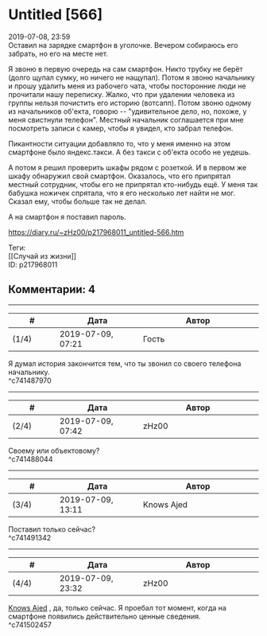Untitled [566]
==============

  
2019-07-08, 23:59  
 Оставил на зарядке смартфон в уголочке. Вечером собираюсь его забрать, но его на месте нет.   
   
 Я звоню в первую очередь на сам смартфон. Никто трубку не берёт (долго щупал сумку, но ничего не нащупал). Потом я звоню начальнику и прошу удалить меня из рабочего чата, чтобы посторонние люди не прочитали нашу переписку. Жалко, что при удалении человека из группы нельзя почистить его историю (вотсапп). Потом звоню одному из начальников об'екта, говорю -- "удивительное дело, но, похоже, у меня свистнули телефон". Местный начальник соглашается при мне посмотреть записи с камер, чтобы я увидел, кто забрал телефон.   
   
 Пикантности ситуации добавляло то, что у меня именно на этом смартфоне было яндекс.такси. А без такси с об'екта особо не уедешь.   
   
 А потом я решил проверить шкафы рядом с розеткой. И в первом же шкафу обнаружил свой смартфон. Оказалось, что его припрятал местный сотрудник, чтобы его не припрятал кто-нибудь ещё. У меня так бабушка ножичек спрятала, что я его несколько лет найти не мог. Сказал ему, чтобы больше так не делал.   
   
 А на смартфон я поставил пароль.   
  
<https://diary.ru/~zHz00/p217968011_untitled-566.htm>  
  
Теги:  
[[Случай из жизни]]  
ID: p217968011  


Комментарии: 4
--------------

  


---



|         #         |              Дата              |                     Автор                     |           ID           |
| --- | --- | --- | --- |
| (1/4) | 2019-07-09, 07:21 | Гость | c741487970 |

  
 Я думал история закончится тем, что ты звонил со своего телефона начальнику.   
 ^c741487970

---



|         #         |              Дата              |                     Автор                     |           ID           |
| --- | --- | --- | --- |
| (2/4) | 2019-07-09, 07:42 | zHz00 | c741488044 |

  
 Своему или объектовому?   
 ^c741488044

---



|         #         |              Дата              |                     Автор                     |           ID           |
| --- | --- | --- | --- |
| (3/4) | 2019-07-09, 13:11 | Knows Ajed | c741491342 |

  
 Поставил только сейчас?   
 ^c741491342

---



|         #         |              Дата              |                     Автор                     |           ID           |
| --- | --- | --- | --- |
| (4/4) | 2019-07-09, 23:32 | zHz00 | c741502457 |

  
  [Knows Ajed](http://Who-Knows-Ajed.diary.ru "Who Knows Ajed?")  , да, только сейчас. Я проебал тот момент, когда на смартфоне появились действительно ценные сведения.   
 ^c741502457
